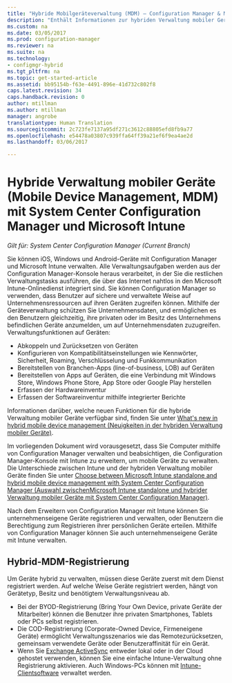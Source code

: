 ```yaml
---
title: "Hybride Mobilgeräteverwaltung (MDM) – Configuration Manager & Microsoft Intune | Microsoft-Dokumentation"
description: "Enthält Informationen zur hybriden Verwaltung mobiler Geräte (Mobile Device Management, MDM) mit System Center Configuration Manager und Microsoft Intune."
ms.custom: na
ms.date: 03/05/2017
ms.prod: configuration-manager
ms.reviewer: na
ms.suite: na
ms.technology:
- configmgr-hybrid
ms.tgt_pltfrm: na
ms.topic: get-started-article
ms.assetid: bb95154b-f63e-4491-896e-41d732c802f8
caps.latest.revision: 34
caps.handback.revision: 0
author: mtillman
ms.author: mtillman
manager: angrobe
translationtype: Human Translation
ms.sourcegitcommit: 2c723fe7137a95df271c3612c88805efd8fb9a77
ms.openlocfilehash: e54478a03807c939ffa64ff39a21ef6f9ea4ae2d
ms.lasthandoff: 03/06/2017

---
```

# <a name="hybrid-mobile-device-management-mdm-with-system-center-configuration-manager-and-microsoft-intune"></a>Hybride Verwaltung mobiler Geräte (Mobile Device Management, MDM) mit System Center Configuration Manager und Microsoft Intune

*Gilt für: System Center Configuration Manager (Current Branch)*


Sie können iOS, Windows und Android-Geräte mit Configuration Manager und Microsoft Intune verwalten. Alle Verwaltungsaufgaben werden aus der Configuration Manager-Konsole heraus verarbeitet, in der Sie die restlichen Verwaltungstasks ausführen, die über das Internet nahtlos in den Microsoft Intune-Onlinedienst integriert sind.  Sie können Configuration Manager so verwenden, dass Benutzer auf sichere und verwaltete Weise auf Unternehmensressourcen auf ihren Geräten zugreifen können. Mithilfe der Geräteverwaltung schützen Sie Unternehmensdaten, und ermöglichen es den Benutzern gleichzeitig, ihre privaten oder im Besitz des Unternehmens befindlichen Geräte anzumelden, um auf Unternehmensdaten zuzugreifen. Verwaltungsfunktionen auf Geräten:

-   Abkoppeln und Zurücksetzen von Geräten
-   Konfigurieren von Kompatibilitätseinstellungen wie Kennwörter, Sicherheit, Roaming, Verschlüsselung und Funkkommunikation
-   Bereitstellen von Branchen-Apps (line-of-business, LOB) auf Geräten
-   Bereitstellen von Apps auf Geräten, die eine Verbindung mit Windows Store, Windows Phone Store, App Store oder Google Play herstellen
-   Erfassen der Hardwareinventur
-   Erfassen der Softwareinventur mithilfe integrierter Berichte

Informationen darüber, welche neuen Funktionen für die hybride Verwaltung mobiler Geräte verfügbar sind, finden Sie unter [What's new in hybrid mobile device management (Neuigkeiten in der hybriden Verwaltung mobiler Geräte)](../understand/whats-new-in-hybrid-mobile-device-management.md).

Im vorliegenden Dokument wird vorausgesetzt, dass Sie Computer mithilfe von Configuration Manager verwalten und beabsichtigen, die Configuration Manager-Konsole mit Intune zu erweitern, um mobile Geräte zu verwalten. Die Unterschiede zwischen Intune und der hybriden Verwaltung mobiler Geräte finden Sie unter [Choose between Microsoft Intune standalone and hybrid mobile device management with System Center Configuration Manager (Auswahl zwischenMicrosoft Intune standalone und hybrider Verwaltung mobiler Geräte mit System Center Configuration Manager)](choose-between-standalone-intune-and-hybrid-mobile-device-management.md).

Nach dem Erweitern von Configuration Manager mit Intune können Sie unternehmenseigene Geräte registrieren und verwalten, oder Benutzern die Berechtigung zum Registrieren ihrer persönlichen Geräte erteilen. Mithilfe von Configuration Manager können Sie auch unternehmenseigene Geräte mit Intune verwalten.

## <a name="hybrid-mdm-enrollment"></a>Hybrid-MDM-Registrierung
Um Geräte hybrid zu verwalten, müssen diese Geräte zuerst mit dem Dienst registriert werden. Auf welche Weise Geräte registriert werden, hängt von Gerätetyp, Besitz und benötigtem Verwaltungsniveau ab.
- Bei der BYOD-Registrierung (Bring Your Own Device, private Geräte der Mitarbeiter) können die Benutzer ihre privaten Smartphones, Tablets oder PCs selbst registrieren.
- Die COD-Registrierung (Corporate-Owned Device, Firmeneigene Geräte) ermöglicht Verwaltungsszenarios wie das Remotezurücksetzen, gemeinsam verwendete Geräte oder Benutzeraffinität für ein Gerät.
- Wenn Sie [Exchange ActiveSync](../plan-design/device-enrollment-methods.md#mobile-device-management-with-exchange-activesync-and-configuration-manager) entweder lokal oder in der Cloud gehostet verwenden, können Sie eine einfache Intune-Verwaltung ohne Registrierung aktivieren. Auch Windows-PCs können mit [Intune-Clientsoftware](/intune/deploy-use/manage-windows-pcs-with-microsoft-intune) verwaltet werden.


